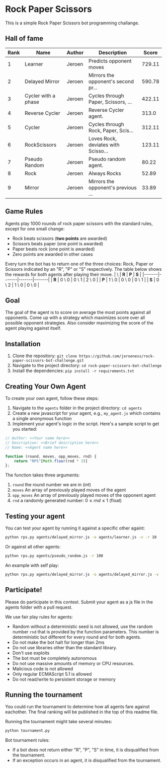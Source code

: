 # Rock Paper Scissors

This is a simple Rock Paper Scissors bot programming challange.

## Hall of fame

<!-- START TABLE -->
| Rank | Name                | Author | Description                       | Score  |
|------|---------------------|--------|-----------------------------------|--------|
| 1    | Learner             | Jeroen | Predicts opponent moves           | 729.11 |
| 2    | Delayed Mirror      | Jeroen | Mirrors the opponent's second pr… | 590.78 |
| 3    | Cycler with a phase | Jeroen | Cycles through Paper, Scissors, … | 422.11 |
| 4    | Reverse Cycler      | Jeroen | Reverse Cycler agent.             | 313.0  |
| 5    | Cycler              | Jeroen | Cycles through Rock, Paper, Scis… | 312.11 |
| 6    | RockScissors        | Jeroen | Loves Rock, deviates with Scisso… | 123.11 |
| 7    | Pseudo Random       | Jeroen | Pseudo random agent.              | 80.22  |
| 8    | Rock                | Jeroen | Always Rocks                      | 52.89  |
| 9    | Mirror              | Jeroen | Mirrors the opponent's previous … | 33.89  |
<!-- END TABLE -->

## Game Rules

Agents play 1000 rounds of rock paper scissors with the standard rules, except for one small change:

- Rock beats scissors (**two points** are awarded)
- Scissors beats paper (one point is awarded)
- Paper beats rock (one point is awarded)
- Zero points are awarded in other cases

Every turn the bot has to return one of the three choices: Rock, Paper or Scissors indicated by an "R", "P" or "S" respectively. The table below shows the rewards for both agents after playing their move.
|   \   | **R** | **P** | **S** |
|-------|-------|-------|-------|
| **R** | 0 \ 0 | 0 \ 1 | 2 \ 0 |
| **P** | 1 \ 0 | 0 \ 0 | 0 \ 1 |
| **S** | 0 \ 2 | 1 \ 0 | 0 \ 0 |



## Goal
The goal of the agent is to score on average the most points against all opponents. Come up with a strategy which maximizes score over all possible opponent strategies. Also consider maximizing the score of the agent playing against itself.

## Installation

1. Clone the repository: `git clone https://github.com/jeroeness/rock-paper-scissors-bot-challenge.git`
2. Navigate to the project directory: `cd rock-paper-scissors-bot-challenge`
3. Install the dependencies: `pip install -r requirements.txt`

## Creating Your Own Agent

To create your own agent, follow these steps:

1. Navigate to the `agents` folder in the project directory: `cd agents`
2. Create a new javascript for your agent, e.g., `my_agent.js` which contains a single anonymous function
3. Implement your agent's logic in the script. Here's a sample script to get you started:

```js
// Author: <<Your name here>>
// Description: <<Brief description here>>
// Name: <<Agent name here>>

function (round, moves, opp_moves, rnd) {
    return "RPS"[Math.floor(rnd * 3)]
};
```

The function takes three arguments:
1. `round`  the round number we are in (int)
2. `moves` An array of previously played moves of the agent
3. `opp_moves` An array of previously played moves of the opponent agent
4. `rnd` a randomly generated number: $0 \leq rnd \leq 1$ (float)

## Testing your agent
You can test your agent by running it against a specific other againt:
```bash
python rps.py agents/delayed_mirror.js -o agents/learner.js -v -r 10
```

Or against all other agents:
```bash
python rps.py agents/pseudo_random.js -r 100
```

An example with self play:
```bash
python rps.py agents/delayed_mirror.js -o agents/delayed_mirror.js -v -r20
```

## Participate!
Please do participate in this contest. Submit your agent as a js file in the agents folder with a pull request.

We use fair play rules for agents:
* Random without a deterministic seed is not allowed, use the random number `rnd` that is provided by the function parameters. This number is deterministic but different for every round and for both agents.
* Do not make the bot halt for longer than 2ms
* Do not use libraries other than the standard library.
* Don't use exploits
* The bot must be completely autonomous
* Do not use massive amounts of memory or CPU resources.
* Malicious code is not allowed
* Only regular ECMAScript 5.1 is allowed
* Do not read/write to persistent storage or memory

## Running the tournament
You could run the tournament to determine how all agents fare against eachother. The final ranking will be published in the top of this readme file.

Running the tournament might take several minutes:
```bash
python tournament.py
```

Bot tournament rules:
* If a bot does not return either "R", "P", "S" in time, it is disqualified from the tournament.
* If an exception occurs in an agent, it is disqualified from the tournament.